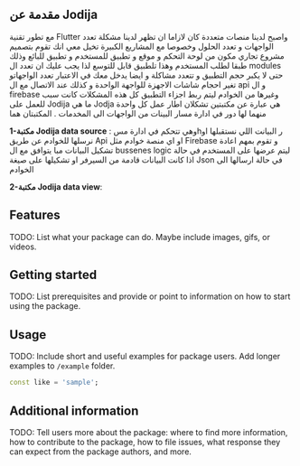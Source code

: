 ## مقدمة عن Jodija

مع تطور تقنية Flutter  واصبح لدينا منصات متعددة كان لازاما ان تظهر لدينا مشكلة تعدد الواجهات و تعدد الحلول وخصوصا مع المشاريع الكبيرة تخيل معي انك تقوم بتصميم مشروع تجاري مكون من لوحة التحكم و موقع و تطبيق للمستخدم و تطبيق للبائع وذلك طبقا لطلب المستخدم وهذا تلطبيق قابل للتوسع لذا يجب عليك ان تعدد ال modules حتى لا يكبر حجم التطبيق و تتعدد مشاكلة و ايضا يدخل معك في الاعتبار تعدد الواجهاتو تغير احجام شاشات الاجهزة للواجهة الواحدة و كذلك عند الاتصال مع ال api  و ال firebase  وغيرها من الخوادم ليتم ربط اجزاء التطبيق  كل هذه المشكلات كانت سبب للعمل على   Jodija 
 ما هي Jodja هي عبارة عن مكتبتين تشكلان اطار عمل كل واحدة منهما لها دور  في ادارة مسار البينات من الواجهات الى المخدمات  . المكتبتان هما 
 
 **1-مكتبة Jodija data source** : وهي تتحكم في ادارة مسhر البيانت اللي نستقبلها او نرسلها للخوادم عن طريق Api او اي منصة خوادم مثل Firebase  و تقوم بمهم اعادة تشكيل البيانات مبا يتوافق مع ال bussenes logic ليتم عرضها على المستخدم في حالة اذا كانت البيانات قادمة من السيرفر او تشكيلها على صيغة Json في حالة ارسالها الى الخوادم 
 
 **2-مكتبة Jodija data view**: 

## Features

TODO: List what your package can do. Maybe include images, gifs, or videos.

## Getting started

TODO: List prerequisites and provide or point to information on how to
start using the package.

## Usage

TODO: Include short and useful examples for package users. Add longer examples
to `/example` folder.

```dart
const like = 'sample';
```

## Additional information

TODO: Tell users more about the package: where to find more information, how to
contribute to the package, how to file issues, what response they can expect
from the package authors, and more.
